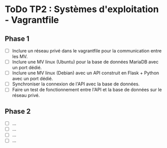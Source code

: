 # ToDo TP2 : Systèmes d'exploitation - Vagrantfile

## Phase 1

* [ ] Inclure un réseau privé dans le vagrantfile pour la communication entre les MV.
* [ ] Inclure une MV linux (Ubuntu) pour la base de données MariaDB avec un port dédié.
* [ ] Inclure une MV linux (Debian) avec un API construit en Flask + Python avec un port dédié.
* [ ] Synchroniser la connexion de l'API avec la base de données.
* [ ] Faire un test de fonctionnement entre l'API et la base de données sur le réseau privé.

## Phase 2

* [ ] ...
* [ ] ...
* [ ] ...
* [ ] ...
